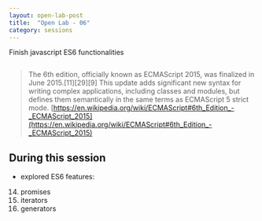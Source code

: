 ```yaml
---
layout: open-lab-post
title:  "Open Lab - 06"
category: sessions
---
```


Finish javascript ES6 functionalities

<span class="image right"><img src="{{ site.baseurl }}/images/128px-Mad_scientist_transparent_background.svg.png" alt=""></span>

> The 6th edition, officially known as ECMAScript 2015, was finalized in June 2015.[11][29][9] This update adds significant new syntax for writing complex applications, including classes and modules, but defines them semantically in the same terms as ECMAScript 5 strict mode.
[https://en.wikipedia.org/wiki/ECMAScript#6th_Edition_-_ECMAScript_2015](https://en.wikipedia.org/wiki/ECMAScript#6th_Edition_-_ECMAScript_2015)

## During this session
* explored ES6 features:

14. promises
15. iterators
16. generators